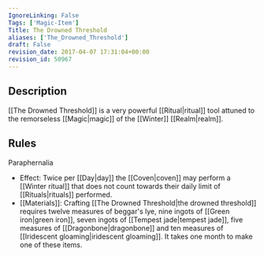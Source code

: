 ```yaml
---
IgnoreLinking: False
Tags: ['Magic-Item']
Title: The Drowned Threshold
aliases: ['The_Drowned_Threshold']
draft: False
revision_date: 2017-04-07 17:31:04+00:00
revision_id: 50967
---
```


## Description
[[The Drowned Threshold]] is a very powerful [[Ritual|ritual]] tool attuned to the remorseless [[Magic|magic]] of the [[Winter]] [[Realm|realm]].
## Rules
Paraphernalia
* Effect: Twice per [[Day|day]] the [[Coven|coven]] may perform a [[Winter ritual]] that does not count towards their daily limit of [[Rituals|rituals]] performed.
* [[Materials]]: Crafting [[The Drowned Threshold|the drowned threshold]] requires twelve measures of beggar's lye, nine ingots of [[Green iron|green iron]], seven ingots of [[Tempest jade|tempest jade]], five measures of [[Dragonbone|dragonbone]] and ten measures of [[Iridescent gloaming|iridescent gloaming]]. It takes one month to make one of these items.
